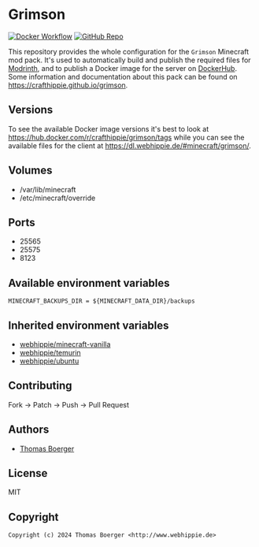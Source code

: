 # Grimson

[![Docker Workflow](https://github.com/crafthippie/grimson/actions/workflows/docker.yml/badge.svg)](https://github.com/crafthippie/grimson/actions/workflows/docker.yml) [![GitHub Repo](https://img.shields.io/badge/github-repo-yellowgreen)](https://github.com/crafthippie/grimson)

This repository provides the whole configuration for the `Grimson` Minecraft
mod pack. It's used to automatically build and publish the required files for
[Modrinth][modrinth], and to publish a Docker image for the server on
[DockerHub][dockerhub]. Some information and documentation about this pack can
be found on https://crafthippie.github.io/grimson.

## Versions

To see the available Docker image versions it's best to look at
https://hub.docker.com/r/crafthippie/grimson/tags while you can see the
available files for the client at https://dl.webhippie.de/#minecraft/grimson/.

## Volumes

-   /var/lib/minecraft
-   /etc/minecraft/override

## Ports

-   25565
-   25575
-   8123

## Available environment variables

```console
MINECRAFT_BACKUPS_DIR = ${MINECRAFT_DATA_DIR}/backups
```

## Inherited environment variables

-   [webhippie/minecraft-vanilla](https://github.com/dockhippie/minecraft-vanilla#available-environment-variables)
-   [webhippie/temurin](https://github.com/dockhippie/adoptopenjdk#available-environment-variables)
-   [webhippie/ubuntu](https://github.com/dockhippie/ubuntu#available-environment-variables)

## Contributing

Fork -> Patch -> Push -> Pull Request

## Authors

-   [Thomas Boerger](https://github.com/tboerger)

## License

MIT

## Copyright

```console
Copyright (c) 2024 Thomas Boerger <http://www.webhippie.de>
```

[modrinth]: https://modrinth.com/
[dockerhub]: https://hub.docker.com/r/crafthippie/grimson
